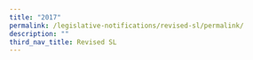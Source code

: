 ```yaml
---
title: "2017"
permalink: /legislative-notifications/revised-sl/permalink/
description: ""
third_nav_title: Revised SL
---
```

